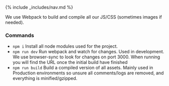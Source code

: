{% include _includes/nav.md %}

We use Webpack to build and compile all our JS/CSS (sometimes images if needed).

### Commands
- `npm i` Install all node modules used for the project.
- `npm run dev` Run webpack and watch for changes. Used in development. We use browser-sync to look for changes on port 3000. When running you will find the URL once the initial build have finished
- `npm run build` Build a compiled version of all assets. Mainly used in Production environments so unsure all comments/logs are removed, and everything is minified/gzipped.


